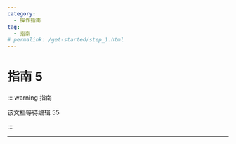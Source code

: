 ```yaml
---
category:
  - 操作指南
tag:
  - 指南
# permalink: /get-started/step_1.html
---
```


# 指南 5

::: warning 指南

该文档等待编辑 55

:::

---
